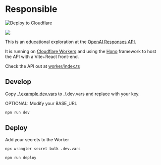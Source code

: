 # Responsible

[![Deploy to Cloudflare](https://deploy.workers.cloudflare.com/button)](https://deploy.workers.cloudflare.com/?url=https://github.com/craigsdennis/responses-api-workers)

[<img src="https://img.youtube.com/vi/IAQcvQ_Vj0Y/0.jpg">](https://youtu.be/IAQcvQ_Vj0Y "Explore the OpenAI Responses API")

This is an educational exploration at the [OpenAI Responses API](https://platform.openai.com/docs/api-reference/responses).

It is running on [Cloudflare Workers](https://developers.cloudflare.com) and using the [Hono](https://honojs.dev) framework to host the API with a Vite+React front-end.

Check the API out at [worker/index.ts](./worker/index.ts)

## Develop

Copy [./.example.dev.vars](./example.dev.vars) to ./.dev.vars and replace with your key.

OPTIONAL: Modify your BASE_URL

```bash
npm run dev
```

## Deploy

Add your secrets to the Worker

```bash
npx wrangler secret bulk .dev.vars
```

```bash
npm run deploy
```
